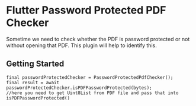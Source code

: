 # Flutter Password Protected PDF Checker
Sometime we need to check whether the PDF is password protected or not without opening that PDF.
This plugin will help to identify this.


## Getting Started
```
final passwordProtectedChecker = PasswordProtectedPdfChecker();
final result = await passwordProtectedChecker.isPDFPasswordProtected(bytes);
//here you need to get Uint8List from PDF file and pass that into isPDFPasswordProtected()
```

